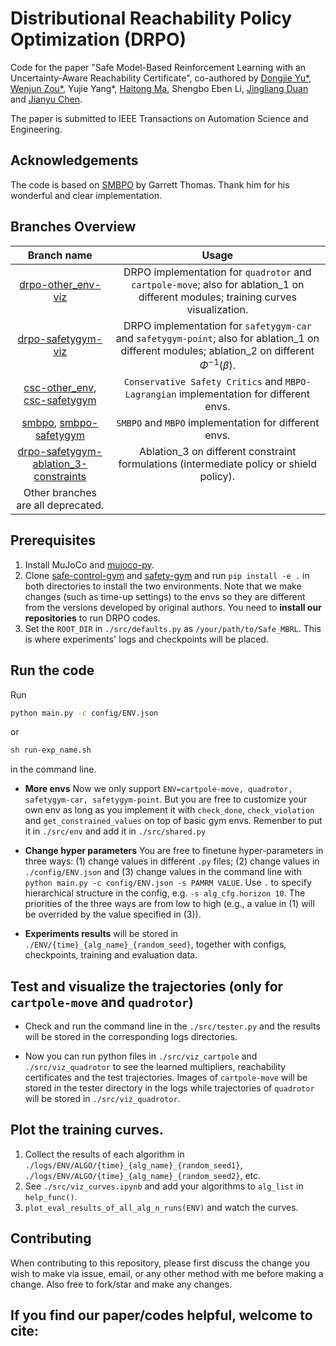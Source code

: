 # Distributional Reachability Policy Optimization (DRPO)
Code for the paper "Safe Model-Based Reinforcement Learning with an Uncertainty-Aware Reachability Certificate", co-authored by [Dongjie Yu*](https://manutdmoon.github.io/), [Wenjun Zou*](https://github.com/THUzouwenjun), Yujie Yang*, [Haitong Ma](https://mahaitongdae.github.io), Shengbo Eben Li, [Jingliang Duan](https://github.com/Jingliang-Duan) and [Jianyu Chen](http://people.iiis.tsinghua.edu.cn/~jychen/).

The paper is submitted to IEEE Transactions on Automation Science and Engineering.

## Acknowledgements
The code is based on [SMBPO](https://github.com/gwthomas/Safe-MBPO) by Garrett Thomas. Thank him for his wonderful and clear implementation.

## Branches Overview
| Branch name 	| Usage 	|
|:---:	|:---:	|
| [drpo-other_env-viz](https://github.com/ManUtdMoon/Safe_MBRL) 	| DRPO implementation for ``quadrotor`` and ``cartpole-move``; also for ablation_1 on different modules; training curves visualization. 	|
| [drpo-safetygym-viz](https://github.com/ManUtdMoon/Safe_MBRL/tree/drpo-safetygym-viz) 	| DRPO implementation for ``safetygym-car`` and ``safetygym-point``; also for ablation_1 on different modules; ablation_2 on different $\Phi^{-1}(\beta)$. 	|
| [csc-other_env](https://github.com/ManUtdMoon/Safe_MBRL/tree/csc-other_env), [csc-safetygym](https://github.com/ManUtdMoon/Safe_MBRL/tree/csc-safetygym) 	| ``Conservative Safety Critics`` and ``MBPO-Lagrangian`` implementation for different envs. 	|
| [smbpo](https://github.com/ManUtdMoon/Safe_MBRL/tree/smbpo), [smbpo-safetygym](https://github.com/ManUtdMoon/Safe_MBRL/tree/smbpo-safetygym) 	| ``SMBPO`` and ``MBPO`` implementation for different envs. 	|
| [drpo-safetygym-ablation_3-constraints](https://github.com/ManUtdMoon/Safe_MBRL/tree/drpo-safetygym-ablation_3-constraints) 	| Ablation_3 on different constraint formulations (intermediate policy or shield policy). 	|
| Other branches are all deprecated. 	|  	|


## Prerequisites
1. Install MuJoCo and [mujoco-py](https://github.com/openai/mujoco-py).
2. Clone [safe-control-gym](https://github.com/ManUtdMoon/safe-control-gym) and [safety-gym](https://github.com/ManUtdMoon/safety-gym) and run ``pip install -e .`` in both directories to install the two environments. Note that we make changes (such as time-up settings) to the envs so they are different from the versions developed by original authors. You need to **install our repositories** to run DRPO codes.
3. Set the ``ROOT_DIR`` in ``./src/defaults.py`` as ``/your/path/to/Safe_MBRL``. This is where experiments' logs and checkpoints will be placed.


## Run the code
Run
```bash
python main.py -c config/ENV.json
```
or
```bash
sh run-exp_name.sh
```
in the command line.

- **More envs** Now we only support ``ENV=cartpole-move, quadrotor, safetygym-car, safetygym-point``. But you are free to customize your own env as long as you implement it with ``check_done``, ``check_violation`` and ``get_constrained_values`` on top of basic gym envs. Remenber to put it in ``./src/env`` and add it in ``./src/shared.py``

- **Change hyper parameters** You are free to finetune hyper-parameters in three ways: (1) change values in different ``.py`` files; (2) change values in ``./config/ENV.json`` and (3) change values in the command line with ``python main.py -c config/ENV.json -s PAMRM VALUE``.  Use ``.`` to specify hierarchical structure in the config, e.g. ``-s alg_cfg.horizon 10``. The priorities of the three ways are from low to high (e.g., a value in (1) will be overrided by the value specified in (3)).

- **Experiments results** will be stored in ``./ENV/{time}_{alg_name}_{random_seed}``, together with configs, checkpoints, training and evaluation data.


## Test and visualize the trajectories (only for ``cartpole-move`` and ``quadrotor``)
- Check and run the command line in the ``./src/tester.py`` and the results will be stored in the corresponding logs directories.

- Now you can run python files in ``./src/viz_cartpole`` and ``./src/viz_quadrotor`` to see the learned multipliers, reachability certificates and the test trajectories. Images of ``cartpole-move`` will be stored in the tester directory in the logs while trajectories of ``quadrotor`` will be stored in ``./src/viz_quadrotor``.

## Plot the training curves.
1. Collect the results of each algorithm in ``./logs/ENV/ALGO/{time}_{alg_name}_{random_seed1}``, ``./logs/ENV/ALGO/{time}_{alg_name}_{random_seed2}``, etc.
2. See ``./src/viz_curves.ipynb`` and add your algorithms to ``alg_list`` in ``help_func()``.
3. ``plot_eval_results_of_all_alg_n_runs(ENV)`` and watch the curves.

## Contributing
When contributing to this repository, please first discuss the change you wish to make via issue, email, or any other method with me before making a change. Also free to fork/star and make any changes.

## If you find our paper/codes helpful, welcome to cite:

